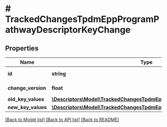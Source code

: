 # # TrackedChangesTpdmEppProgramPathwayDescriptorKeyChange

## Properties

Name | Type | Description | Notes
------------ | ------------- | ------------- | -------------
**id** | **string** | Resource identifier | [optional]
**change_version** | **float** | Change version | [optional]
**old_key_values** | [**\Descriptors\Model\TrackedChangesTpdmEppProgramPathwayDescriptorKey**](TrackedChangesTpdmEppProgramPathwayDescriptorKey.md) |  | [optional]
**new_key_values** | [**\Descriptors\Model\TrackedChangesTpdmEppProgramPathwayDescriptorKey**](TrackedChangesTpdmEppProgramPathwayDescriptorKey.md) |  | [optional]

[[Back to Model list]](../../README.md#models) [[Back to API list]](../../README.md#endpoints) [[Back to README]](../../README.md)
